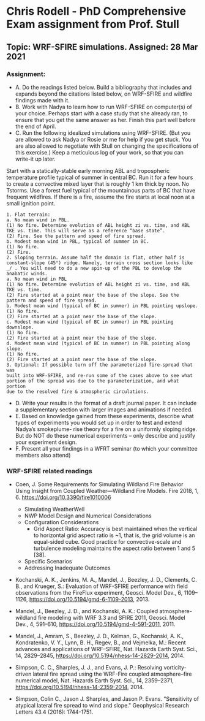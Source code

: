 # Chris Rodell - PhD Comprehensive Exam assignment from Prof. Stull
## Topic: WRF-SFIRE simulations. Assigned: 28 Mar 2021
### Assignment:
- A. Do the readings listed below. Build a bibliography that includes and
expands beyond the citations listed below, on WRF-SFIRE and wildfire findings
made with it.
- B. Work with Nadya to learn how to run WRF-SFIRE on computer(s) of your
choice. Perhaps start with a case study that she already ran, to ensure that
you get the same answer as her. Finish this part well before the end of
April.
- C. Run the following idealized simulations using WRF-SFIRE. (But you are
allowed to ask Nadya or Rosie or me for help if you get stuck. You are also
allowed to negotiate with Stull on changing the specifications of this
exercise.) Keep a meticulous log of your work, so that you can write-it up
later.

Start with a statically-stable early morning ABL and tropospheric temperature
profile typical of summer in central BC. Run it for a few hours to create a
convective mixed layer that is roughly 1 km thick by noon. No Tstorms.
Use a forest fuel typical of the mountainous parts of BC that have frequent
wildfires. If there is a fire, assume the fire starts at local noon at a
small ignition point.

	1. Flat terrain:
	a. No mean wind in PBL.
	(1) No fire. Determine evolution of ABL height zi vs. time, and ABL
	TKE vs. time. This will serve as a reference “base state”.
	(2) Fire. See the pattern and speed of fire spread.
	b. Modest mean wind in PBL, typical of summer in BC.
	(1) No fire.
	(2) Fire.
	2. Sloping terrain. Assume half the domain is flat, other half is
	constant-slope (45°) ridge. Namely, terrain cross section looks like
	_/ . You will need to do a new spin-up of the PBL to develop the
	anabatic winds.
	a. No mean wind in PBL
	(1) No fire. Determine evolution of ABL height zi vs. time, and ABL
	TKE vs. time.
	(2) Fire started at a point near the base of the slope. See the
	pattern and speed of fire spread.
	b. Modest mean wind (typical of BC in summer) in PBL pointing upslope.
	(1) No fire.
	(2) Fire started at a point near the base of the slope.
	c. Modest mean wind (typical of BC in summer) in PBL pointing
	downslope.
	(1) No fire.
	(2) Fire started at a point near the base of the slope.
	d. Modest mean wind (typical of BC in summer) in PBL pointing along
	slope.
	(1) No fire.
	(2) Fire started at a point near the base of the slope.
	3. Optional: If possible turn off the parameterized fire-spread that was
	built into WRF-SFIRE, and re-run some of the cases above to see what
	portion of the spread was due to the parameterization, and what portion
	due to the resolved fire & atmospheric circulations.

- D. Write your results in the format of a draft journal paper. It can include
a supplementary section with larger images and animations if needed.
- E. Based on knowledge gained from these experiments, describe what types of
experiments you would set up in order to test and extend Nadya’s smokeplume-
rise theory for a fire on a uniformly sloping ridge. But do NOT do
these numerical experiments – only describe and justify your experiment
design.
- F. Present all your findings in a WFRT seminar (to which your committee
members also attend)

### WRF-SFIRE related readings
- Coen, J. Some Requirements for Simulating Wildland Fire Behavior Using
Insight from Coupled Weather—Wildland Fire Models. Fire 2018, 1, 6.
https://doi.org/10.3390/fire1010006
	- Simulating WeatherWell
	- NWP Model Design and Numerical Considerations
	- Configuration Considerations
		- Grid Aspect Ratio: Accuracy is
	best maintained when the vertical to horizontal grid aspect ratio is ~1, that is, the grid volume is
	an equal-sided cube. Good practice for convective-scale and turbulence modeling maintains the aspect
	ratio between 1 and 5 [38].
	- Specific Scenarios
	- Addressing Inadequate Outcomes

- Kochanski, A. K., Jenkins, M. A., Mandel, J., Beezley, J. D., Clements, C.
B., and Krueger, S.: Evaluation of WRF-SFIRE performance with field
observations from the FireFlux experiment, Geosci. Model Dev., 6, 1109–
1126, https://doi.org/10.5194/gmd-6-1109-2013, 2013.

- Mandel, J., Beezley, J. D., and Kochanski, A. K.: Coupled atmosphere-wildland
fire modeling with WRF 3.3 and SFIRE 2011, Geosci. Model Dev., 4, 591–610,
https://doi.org/10.5194/gmd-4-591-2011, 2011.

- Mandel, J., Amram, S., Beezley, J. D., Kelman, G., Kochanski, A. K.,
Kondratenko, V. Y., Lynn, B. H., Regev, B., and Vejmelka, M.: Recent
advances and applications of WRF–SFIRE, Nat. Hazards Earth Syst. Sci., 14,
2829–2845, https://doi.org/10.5194/nhess-14-2829-2014, 2014.

- Simpson, C. C., Sharples, J. J., and Evans, J. P.: Resolving vorticity-driven
lateral fire spread using the WRF-Fire coupled atmosphere–fire numerical
model, Nat. Hazards Earth Syst. Sci., 14, 2359–2371,
https://doi.org/10.5194/nhess-14-2359-2014, 2014.

- Simpson, Colin C., Jason J. Sharples, and Jason P. Evans. "Sensitivity of
atypical lateral fire spread to wind and slope." Geophysical Research
Letters 43.4 (2016): 1744-1751.
